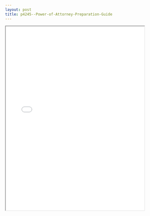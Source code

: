 ```yaml
---
layout: post
title: p4245--Power-of-Attorney-Preparation-Guide
---
```


<div class="pdf-container">
<iframe src="/ea//_pdf-2-md/p4245--Power-of-Attorney-Preparation-Guide.pdf" height="600" width="90%" allowFullScreen="true"></iframe>
</div>

